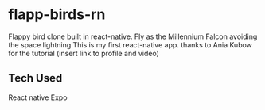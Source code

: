 # flapp-birds-rn
Flappy bird clone built in react-native. Fly as the Millennium Falcon avoiding the space lightning
This is my first react-native app.
thanks to Ania Kubow for the tutorial (insert link to profile and video)

## Tech Used
React native
Expo
